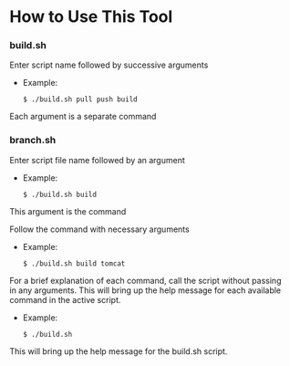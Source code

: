 # How to Use This Tool

### build.sh

Enter script name followed by successive arguments
- Example:
    ```
    $ ./build.sh pull push build
    ```
Each argument is a separate command


### branch.sh

Enter script file name followed by an argument
- Example:
    ```
    $ ./build.sh build
    ```
This argument is the command

Follow the command with necessary arguments
- Example:
    ```
    $ ./build.sh build tomcat
    ```

For a brief explanation of each command, call the script without passing  
in any arguments. This will bring up the help message for each available  
command in the active script.

- Example:
    ```
    $ ./build.sh
    ```
This will bring up the help message for the build.sh script.